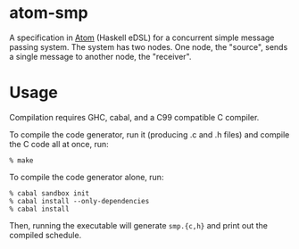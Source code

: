 # atom-smp

A specification in [Atom](https://github.com/tomahawkins/atom) (Haskell eDSL) for a
concurrent simple message passing system. The system has two nodes. One node,
the "source", sends a single message to another node, the "receiver".


# Usage

Compilation requires GHC, cabal, and a C99 compatible C compiler.

To compile the code generator, run it (producing .c and .h files) and
compile the C code all at once, run:

```
% make
```

To compile the code generator alone, run:

```
% cabal sandbox init
% cabal install --only-dependencies
% cabal install
```

Then, running the executable will generate `smp.{c,h}` and print out the
compiled schedule.
